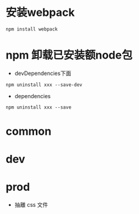 # 安装webpack
```
npm install webpack
```

# npm 卸载已安装额node包
- devDependencies下面
```
npm uninstall xxx --save-dev
```
- dependencies
```
npm uninstall xxx --save
```

# common

# dev

# prod
- 抽離 css 文件